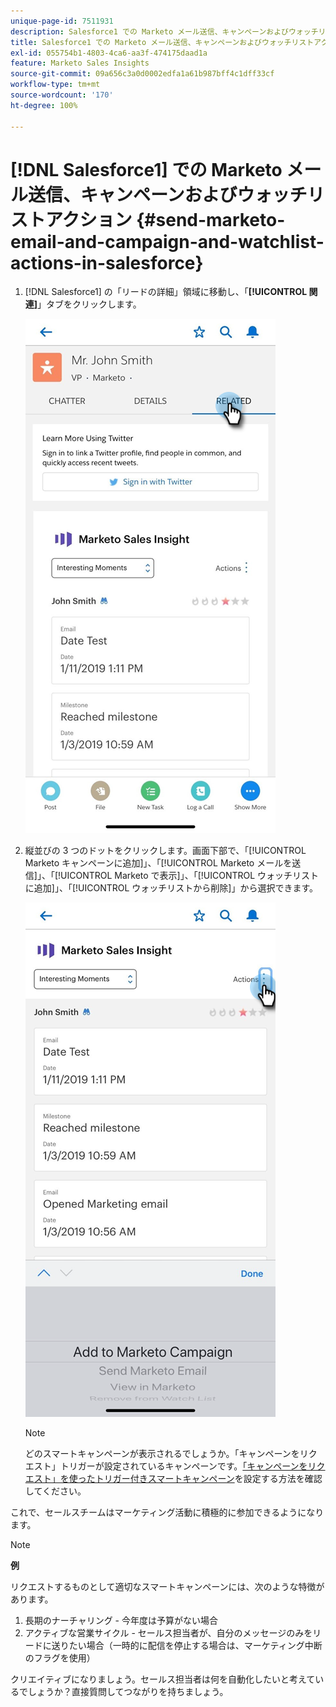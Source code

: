 ```yaml
---
unique-page-id: 7511931
description: Salesforce1 での Marketo メール送信、キャンペーンおよびウォッチリストアクション - Marketo ドキュメント - 製品ドキュメント
title: Salesforce1 での Marketo メール送信、キャンペーンおよびウォッチリストアクション
exl-id: 055754b1-4803-4ca6-aa3f-474175daad1a
feature: Marketo Sales Insights
source-git-commit: 09a656c3a0d0002edfa1a61b987bff4c1dff33cf
workflow-type: tm+mt
source-wordcount: '170'
ht-degree: 100%

---
```


# [!DNL Salesforce1] での Marketo メール送信、キャンペーンおよびウォッチリストアクション {#send-marketo-email-and-campaign-and-watchlist-actions-in-salesforce}

1. [!DNL Salesforce1] の「リードの詳細」領域に移動し、「**[!UICONTROL 関連]**」タブをクリックします。

   ![](assets/one-1.png)

1. 縦並びの 3 つのドットをクリックします。画面下部で、「[!UICONTROL Marketo キャンペーンに追加]」、「[!UICONTROL Marketo メールを送信]」、「[!UICONTROL Marketo で表示]」、「[!UICONTROL ウォッチリストに追加]」、「[!UICONTROL ウォッチリストから削除]」から選択できます。

   ![](assets/two-1.png)

   >[!NOTE]
   >
   >どのスマートキャンペーンが表示されるでしょうか。「キャンペーンをリクエスト」トリガーが設定されているキャンペーンです。[「キャンペーンをリクエスト」を使ったトリガー付きスマートキャンペーン](/help/marketo/product-docs/core-marketo-concepts/smart-campaigns/flow-actions/request-campaign.md)を設定する方法を確認してください。

これで、セールスチームはマーケティング活動に積極的に参加できるようになります。

>[!NOTE]
>
>**例**
>
>リクエストするものとして適切なスマートキャンペーンには、次のような特徴があります。
>
>1. 長期のナーチャリング - 今年度は予算がない場合
>1. アクティブな営業サイクル - セールス担当者が、自分のメッセージのみをリードに送りたい場合（一時的に配信を停止する場合は、マーケティング中断のフラグを使用）
>
>クリエイティブになりましょう。セールス担当者は何を自動化したいと考えているでしょうか？直接質問してつながりを持ちましょう。
